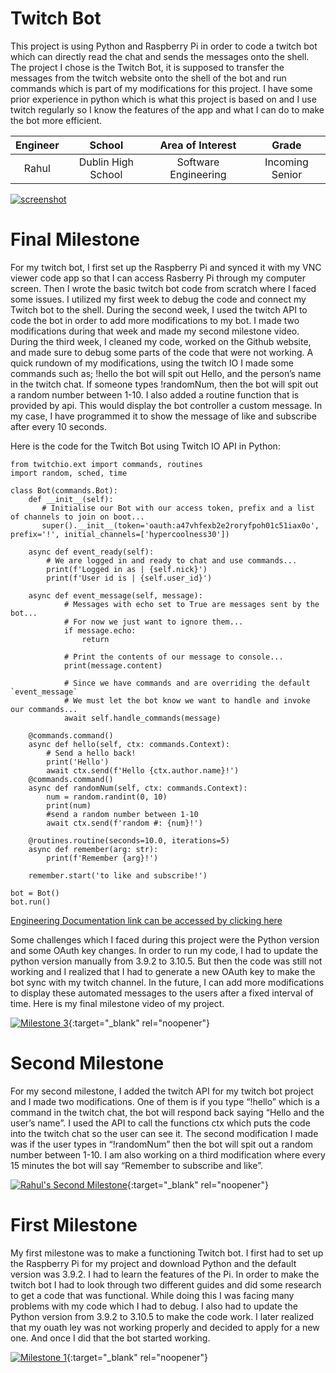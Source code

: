 ﻿# Twitch Bot
This project is using Python and Raspberry Pi in order to code a twitch bot which can directly read the chat and sends the messages onto the shell. The project I chose is the Twitch Bot, it is supposed to transfer the messages from the twitch website onto the shell of the bot and run commands which is part of my modifications for this project. I have some prior experience in python which is what this project is based on and I use twitch regularly so I know the features of the app and what I can do to make the bot more efficient. 

| **Engineer** | **School** | **Area of Interest** | **Grade** |
|:--:|:--:|:--:|:--:|
| Rahul | Dublin High School | Software Engineering | Incoming Senior |

<a href="https://ibb.co/qk4hBxH"><img src="https://i.ibb.co/6gpGYNK/screenshot.png" alt="screenshot" border="0"></a>
  
# Final Milestone
For my twitch bot, I first set up the Raspberry Pi and synced it with my VNC viewer code app so that I can access Rasberry Pi through my computer screen. Then I  wrote the basic twitch bot code from scratch where I faced some issues. I utilized my first week to debug the code and connect my Twitch bot to the shell. During the second week, I used the twitch API to code the bot in order to add more modifications to my bot. I made two modifications during that week and made my second milestone video. During the third week, I cleaned my code, worked on the Github website, and made sure to debug some parts of the code that were not working. A quick rundown of my modifications, using the twitch IO I made some commands such as; !hello the bot will spit out Hello, and the person’s name in the twitch chat. If someone types !randomNum, then the bot will spit out a random number between 1-10. I also added a routine function that is provided by api. This would display the bot controller a custom message. In my case, I have programmed it to show the message of like and subscribe after every 10 seconds.

Here is the code for the Twitch Bot using Twitch IO API in Python:

```
from twitchio.ext import commands, routines
import random, sched, time 

class Bot(commands.Bot):
    def __init__(self):
       # Initialise our Bot with our access token, prefix and a list of channels to join on boot...
       super().__init__(token='oauth:a47vhfexb2e2roryfpoh01c51iax0o', prefix='!', initial_channels=['hypercoolness30'])

    async def event_ready(self):
        # We are logged in and ready to chat and use commands...
        print(f'Logged in as | {self.nick}')
        print(f'User id is | {self.user_id}')

    async def event_message(self, message):
            # Messages with echo set to True are messages sent by the bot...
            # For now we just want to ignore them...
            if message.echo:
                return

            # Print the contents of our message to console...
            print(message.content)

            # Since we have commands and are overriding the default `event_message`
            # We must let the bot know we want to handle and invoke our commands...
            await self.handle_commands(message)

    @commands.command()
    async def hello(self, ctx: commands.Context):
        # Send a hello back!
        print('Hello')
        await ctx.send(f'Hello {ctx.author.name}!')
    @commands.command()
    async def randomNum(self, ctx: commands.Context):
        num = random.randint(0, 10)
        print(num)
        #send a random number between 1-10
        await ctx.send(f'random #: {num}!')
    
    @routines.routine(seconds=10.0, iterations=5)
    async def remember(arg: str):
        print(f'Remember {arg}!')
        
    remember.start('to like and subscribe!')

bot = Bot()
bot.run()

```

[Engineering Documentation link can be accessed by clicking here](https://docs.google.com/document/d/1_an23Smk3O3ou4I4KlyS1yQwC_GIRKu7c7snlf9WJn4/edit?usp=sharing)

Some challenges which I faced during this project were the Python version and some OAuth key changes. In order to run my code, I had to update the python version manually from 3.9.2 to 3.10.5. But then the code was still not working and I realized that I had to generate a new OAuth key to make the bot sync with my twitch channel. In the future, I can add more modifications to display these automated messages to the users after a fixed interval of time. Here is my final milestone video of my project.

[![Milestone 3](https://res.cloudinary.com/marcomontalbano/image/upload/v1656623081/video_to_markdown/images/youtube--K2IrG8-i3lM-c05b58ac6eb4c4700831b2b3070cd403.jpg)](https://www.youtube.com/watch?v=K2IrG8-i3lM "Milestone 3"){:target="_blank" rel="noopener"}

# Second Milestone
For my second milestone, I added the twitch API for my twitch bot project and I made two modifications. One of them is if you type “!hello” which is a command in the twitch chat, the bot will respond back saying “Hello and the user’s name”. I used the API to call the functions ctx which puts the code into the twitch chat so the user can see it. The second modification I made was if the user types in “!randomNum” then the bot will spit out a random number between 1-10. I am also working on a third modification where every 15 minutes the bot will say “Remember to subscribe and like”.

[![Rahul's Second Milestone](https://res.cloudinary.com/marcomontalbano/image/upload/v1656105469/video_to_markdown/images/youtube--VZ5WCXRN4-s-c05b58ac6eb4c4700831b2b3070cd403.jpg)](https://www.youtube.com/watch?v=VZ5WCXRN4-s "Rahul's Second Milestone"){:target="_blank" rel="noopener"}

# First Milestone
My first milestone was to make a functioning Twitch bot. I first had to set up the Raspberry Pi for my project and download Python and the default version was 3.9.2.  I had to learn the features of the Pi. In order to make the twitch bot I had to look through two different guides and did some research to get a code that was functional. While doing this I was facing many problems with my code which I had to debug. I also had to update the Python version from 3.9.2 to 3.10.5 to make the code work. I later realized that my ouath ley was not working properly and decided to apply for a new one. And once I did that the bot started working.

[![Milestone 1](https://res.cloudinary.com/marcomontalbano/image/upload/v1655844344/video_to_markdown/images/youtube--RvDTBw8fGOY-c05b58ac6eb4c4700831b2b3070cd403.jpg)](https://www.youtube.com/watch?v=RvDTBw8fGOY "Milestone 1"){:target="_blank" rel="noopener"}
